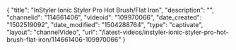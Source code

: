 {
    "title": "InStyler Ionic Styler Pro Hot Brush\/Flat Iron",
    "description": "",
    "channelid": "114661406",
    "videoid": "109970066",
    "date_created": "1502519092",
    "date_modified": "1504288764",
    "type": "captivate",
    "layout": "channelVideo",
    "url": "\/latest-videos\/instyler-ionic-styler-pro-hot-brush-flat-iron\/114661406-109970066"
}